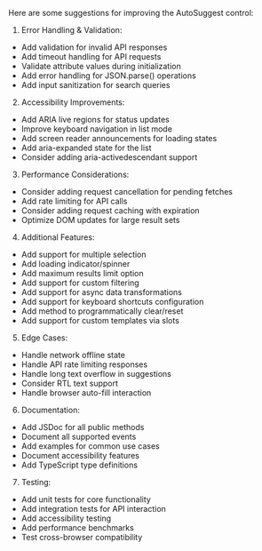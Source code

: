 Here are some suggestions for improving the AutoSuggest control:

1. Error Handling & Validation:
- Add validation for invalid API responses
- Add timeout handling for API requests
- Validate attribute values during initialization
- Add error handling for JSON.parse() operations
- Add input sanitization for search queries

2. Accessibility Improvements:
- Add ARIA live regions for status updates
- Improve keyboard navigation in list mode
- Add screen reader announcements for loading states
- Add aria-expanded state for the list
- Consider adding aria-activedescendant support

3. Performance Considerations:
- Consider adding request cancellation for pending fetches
- Add rate limiting for API calls
- Consider adding request caching with expiration
- Optimize DOM updates for large result sets

4. Additional Features:
- Add support for multiple selection
- Add loading indicator/spinner
- Add maximum results limit option
- Add support for custom filtering
- Add support for async data transformations
- Add support for keyboard shortcuts configuration
- Add method to programmatically clear/reset
- Add support for custom templates via slots

5. Edge Cases:
- Handle network offline state
- Handle API rate limiting responses
- Handle long text overflow in suggestions
- Consider RTL text support
- Handle browser auto-fill interaction

6. Documentation:
- Add JSDoc for all public methods
- Document all supported events
- Add examples for common use cases
- Document accessibility features
- Add TypeScript type definitions

7. Testing:
- Add unit tests for core functionality
- Add integration tests for API interaction
- Add accessibility testing
- Add performance benchmarks
- Test cross-browser compatibility
